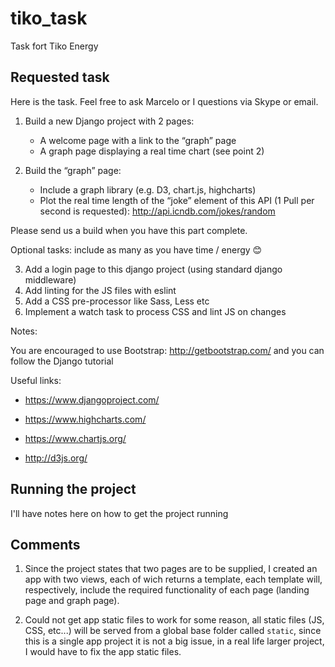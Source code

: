 
# tiko_task

Task fort Tiko Energy

## Requested task

Here is the task. Feel free to ask Marcelo or I questions via Skype or email.

 

1. Build a new Django project with 2 pages:
	* A welcome page with a link to the “graph” page
	* A graph page displaying a real time chart (see point 2)

2. Build the “graph” page:
	* Include a graph library (e.g. D3, chart.js, highcharts)
	* Plot the real time length of the “joke” element of this API (1 Pull per second is requested): http://api.icndb.com/jokes/random

Please send us a build when you have this part complete.

Optional tasks: include as many as you have time / energy 😊

3. Add a login page to this django project (using standard django middleware)
4. Add linting for the JS files with eslint
5. Add a CSS pre-processor like Sass, Less etc
6. Implement a watch task to process CSS and lint JS on changes

Notes:

You are encouraged to use Bootstrap: http://getbootstrap.com/ and you can follow the Django tutorial 

Useful links:

* https://www.djangoproject.com/

* https://www.highcharts.com/

* https://www.chartjs.org/

* http://d3js.org/

## Running the project

I'll have notes here on how to get the project running

## Comments

1. Since the project states that two pages are to be supplied, I created an app with two views, each of wich returns a template, each template will, respectively, include the required functionality of each page (landing page and graph page).

2. Could not get app static files to work for some reason, all static files (JS, CSS, etc...) will be served from a global base folder called `static`, since this is a single app project it is not a big issue, in a real life larger project, I would have to fix the app static files.

